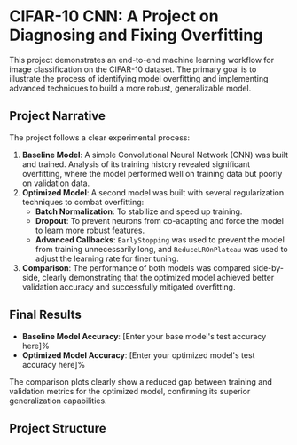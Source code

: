 # CIFAR-10 CNN: A Project on Diagnosing and Fixing Overfitting

This project demonstrates an end-to-end machine learning workflow for image classification on the CIFAR-10 dataset. The primary goal is to illustrate the process of identifying model overfitting and implementing advanced techniques to build a more robust, generalizable model.

## Project Narrative

The project follows a clear experimental process:
1.  **Baseline Model**: A simple Convolutional Neural Network (CNN) was built and trained. Analysis of its training history revealed significant overfitting, where the model performed well on training data but poorly on validation data.
2.  **Optimized Model**: A second model was built with several regularization techniques to combat overfitting:
    - **Batch Normalization**: To stabilize and speed up training.
    - **Dropout**: To prevent neurons from co-adapting and force the model to learn more robust features.
    - **Advanced Callbacks**: `EarlyStopping` was used to prevent the model from training unnecessarily long, and `ReduceLROnPlateau` was used to adjust the learning rate for finer tuning.
3.  **Comparison**: The performance of both models was compared side-by-side, clearly demonstrating that the optimized model achieved better validation accuracy and successfully mitigated overfitting.

## Final Results

- **Baseline Model Accuracy**: [Enter your base model's test accuracy here]%
- **Optimized Model Accuracy**: [Enter your optimized model's test accuracy here]%

The comparison plots clearly show a reduced gap between training and validation metrics for the optimized model, confirming its superior generalization capabilities.

## Project Structure
